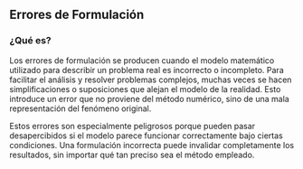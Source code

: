 ## Errores de Formulación

### ¿Qué es?

Los errores de formulación se producen cuando el modelo matemático utilizado para describir un problema real es incorrecto o incompleto. Para facilitar el análisis y resolver problemas complejos, muchas veces se hacen simplificaciones o suposiciones que alejan el modelo de la realidad. Esto introduce un error que no proviene del método numérico, sino de una mala representación del fenómeno original.

Estos errores son especialmente peligrosos porque pueden pasar desapercibidos si el modelo parece funcionar correctamente bajo ciertas condiciones. Una formulación incorrecta puede invalidar completamente los resultados, sin importar qué tan preciso sea el método empleado.
